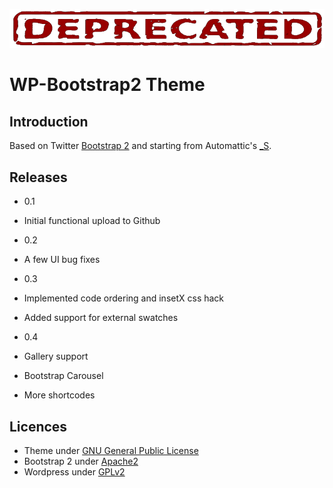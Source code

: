 

![DEPRECATED](deprecated_728x90.png "DEPRECATED")


WP-Bootstrap2 Theme
===================

Introduction
------------

Based on Twitter [Bootstrap 2](http://getbootstrap.com/2.3.2/) and starting from
Automattic's [_S](http://github.com/Automattic/_s).


Releases
--------

*  0.1
  *  Initial functional upload to Github


*  0.2
  *  A few UI bug fixes


*  0.3
  *  Implemented code ordering and insetX css hack
  *  Added support for external swatches


*  0.4
  *  Gallery support
  *  Bootstrap Carousel
  *  More shortcodes


Licences
--------

- Theme under [GNU General Public License](http://www.gnu.org/licenses/gpl.html)
- Bootstrap 2 under [Apache2](http://www.apache.org/licenses/LICENSE-2.0)
- Wordpress under [GPLv2](http://www.gnu.org/licenses/gpl-2.0.html)
